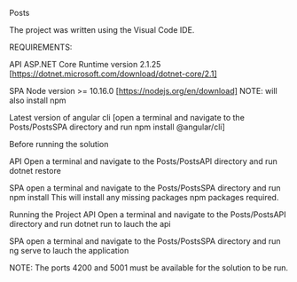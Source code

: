Posts

The project was written using the Visual Code IDE.

REQUIREMENTS:

API
ASP.NET Core Runtime version 2.1.25
[https://dotnet.microsoft.com/download/dotnet-core/2.1]

SPA
Node version >= 10.16.0
[https://nodejs.org/en/download] NOTE: will also install npm

Latest version of angular cli
[open a terminal and navigate to the Posts/PostsSPA directory and run npm install @angular/cli]

Before running the solution

API
Open a terminal and navigate to the Posts/PostsAPI directory and run dotnet restore

SPA
open a terminal and navigate to the Posts/PostsSPA directory and run npm install  This will install any missing packages npm packages required.


Running the Project
API
Open a terminal and navigate to the Posts/PostsAPI directory and run dotnet run to lauch the api

SPA
open a terminal and navigate to the Posts/PostsSPA directory and run ng serve to lauch the application

NOTE:
The ports 4200 and 5001 must be available for the solution to be run.
